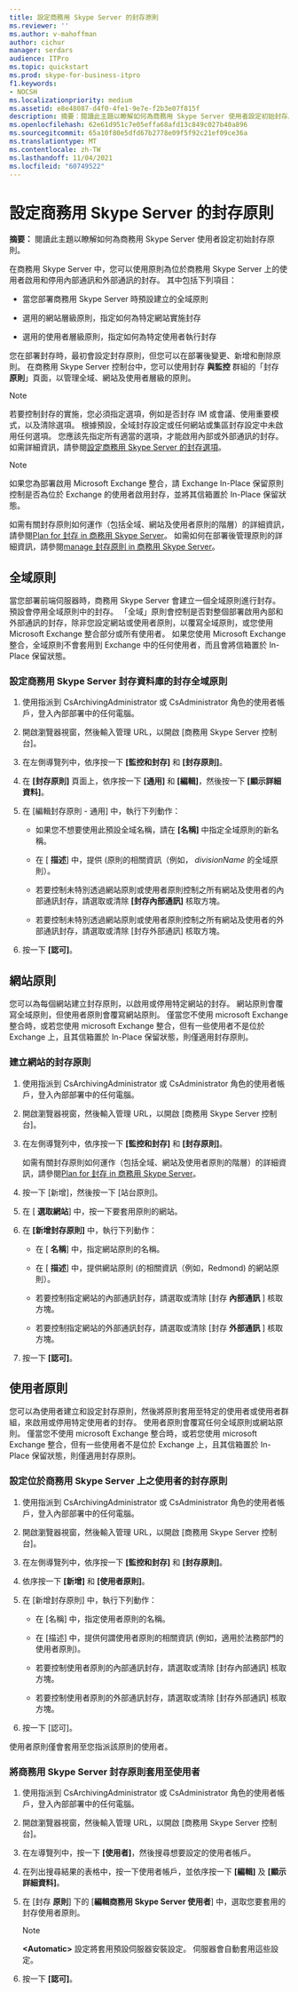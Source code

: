 ```yaml
---
title: 設定商務用 Skype Server 的封存原則
ms.reviewer: ''
ms.author: v-mahoffman
author: cichur
manager: serdars
audience: ITPro
ms.topic: quickstart
ms.prod: skype-for-business-itpro
f1.keywords:
- NOCSH
ms.localizationpriority: medium
ms.assetid: e8e48087-d4f0-4fe1-9e7e-f2b3e07f815f
description: 摘要：閱讀此主題以瞭解如何為商務用 Skype Server 使用者設定初始封存原則。
ms.openlocfilehash: 62e61d951c7e05effa68afd13c849c027b40a896
ms.sourcegitcommit: 65a10f80e5dfd67b2778e09f5f92c21ef09ce36a
ms.translationtype: MT
ms.contentlocale: zh-TW
ms.lasthandoff: 11/04/2021
ms.locfileid: "60749522"
---
```

# <a name="configure-archiving-policies-for-skype-for-business-server"></a>設定商務用 Skype Server 的封存原則
 
**摘要：** 閱讀此主題以瞭解如何為商務用 Skype Server 使用者設定初始封存原則。
  
在商務用 Skype Server 中，您可以使用原則為位於商務用 Skype Server 上的使用者啟用和停用內部通訊和外部通訊的封存。 其中包括下列項目：
  
- 當您部署商務用 Skype Server 時預設建立的全域原則
    
- 選用的網站層級原則，指定如何為特定網站實施封存
    
- 選用的使用者層級原則，指定如何為特定使用者執行封存
    
您在部署封存時，最初會設定封存原則，但您可以在部署後變更、新增和刪除原則。 在商務用 Skype Server 控制台中，您可以使用封存 **與監控** 群組的「封存 **原則**」頁面，以管理全域、網站及使用者層級的原則。
  
> [!NOTE]
> 若要控制封存的實施，您必須指定選項，例如是否封存 IM 或會議、使用重要模式，以及清除選項。 根據預設，全域封存設定或任何網站或集區封存設定中未啟用任何選項。 您應該先指定所有適當的選項，才能啟用內部或外部通訊的封存。 如需詳細資訊，請參閱[設定商務用 Skype Server 的封存選項](configure-archiving-options.md)。 
  
> [!NOTE]
> 如果您為部署啟用 Microsoft Exchange 整合，請 Exchange In-Place 保留原則控制是否為位於 Exchange 的使用者啟用封存，並將其信箱置於 In-Place 保留狀態。 
  
如需有關封存原則如何運作（包括全域、網站及使用者原則的階層）的詳細資訊，請參閱[Plan for 封存 in 商務用 Skype Server](../../plan-your-deployment/archiving/archiving.md)。 如需如何在部署後管理原則的詳細資訊，請參閱[manage 封存原則 in 商務用 Skype Server](../../manage/archiving/policies.md)。
  
## <a name="global-policy"></a>全域原則

當您部署前端伺服器時，商務用 Skype Server 會建立一個全域原則進行封存。 預設會停用全域原則中的封存。 「全域」原則會控制是否對整個部署啟用內部和外部通訊的封存，除非您設定網站或使用者原則，以覆寫全域原則，或您使用 Microsoft Exchange 整合部分或所有使用者。 如果您使用 Microsoft Exchange 整合，全域原則不會套用到 Exchange 中的任何使用者，而且會將信箱置於 In-Place 保留狀態。
  
### <a name="configure-the-global-policy-for-archiving-for-skype-for-business-server-archiving-databases"></a>設定商務用 Skype Server 封存資料庫的封存全域原則

1. 使用指派到 CsArchivingAdministrator 或 CsAdministrator 角色的使用者帳戶，登入內部部署中的任何電腦。
    
2. 開啟瀏覽器視窗，然後輸入管理 URL，以開啟 [商務用 Skype Server 控制台]。 
    
3. 在左側導覽列中，依序按一下 **[監控和封存]** 和 **[封存原則]**。
    
4. 在 **[封存原則]** 頁面上，依序按一下 **[通用]** 和 **[編輯]**，然後按一下 **[顯示詳細資料]**。
    
5. 在 [編輯封存原則 - 通用] 中，執行下列動作：
    
   - 如果您不想要使用此預設全域名稱，請在 **[名稱]** 中指定全域原則的新名稱。 
    
   - 在 [ **描述**] 中，提供 (原則的相關資訊（例如，  *divisionName*  的全域原則）。
    
   - 若要控制未特別透過網站原則或使用者原則控制之所有網站及使用者的內部通訊封存，請選取或清除 **[封存內部通訊]** 核取方塊。
    
   - 若要控制未特別透過網站原則或使用者原則控制之所有網站及使用者的外部通訊封存，請選取或清除 [封存外部通訊] 核取方塊。
    
6. 按一下 **[認可]**。
    
## <a name="site-policies"></a>網站原則

您可以為每個網站建立封存原則，以啟用或停用特定網站的封存。 網站原則會覆寫全域原則，但使用者原則會覆寫網站原則。 僅當您不使用 microsoft Exchange 整合時，或若您使用 microsoft Exchange 整合，但有一些使用者不是位於 Exchange 上，且其信箱置於 In-Place 保留狀態，則僅適用封存原則。
  
### <a name="create-an-archiving-policy-for-a-site"></a>建立網站的封存原則

1. 使用指派到 CsArchivingAdministrator 或 CsAdministrator 角色的使用者帳戶，登入內部部署中的任何電腦。
    
2. 開啟瀏覽器視窗，然後輸入管理 URL，以開啟 [商務用 Skype Server 控制台]。
    
3. 在左側導覽列中，依序按一下 **[監控和封存]** 和 **[封存原則]**。
    
    如需有關封存原則如何運作（包括全域、網站及使用者原則的階層）的詳細資訊，請參閱[Plan for 封存 in 商務用 Skype Server](../../plan-your-deployment/archiving/archiving.md)。
    
4. 按一下 [新增]，然後按一下 [站台原則]。
    
5. 在 [ **選取網站**] 中，按一下要套用原則的網站。
    
6. 在 **[新增封存原則]** 中，執行下列動作：
    
   - 在 [ **名稱**] 中，指定網站原則的名稱。 
    
   - 在 [ **描述**] 中，提供網站原則 (的相關資訊（例如，Redmond) 的網站原則）。
    
   - 若要控制指定網站的內部通訊封存，請選取或清除 [封存 **內部通訊** ] 核取方塊。
    
   - 若要控制指定網站的外部通訊封存，請選取或清除 [封存 **外部通訊** ] 核取方塊。
    
7. 按一下 **[認可]**。
    
## <a name="user-policies"></a>使用者原則

您可以為使用者建立和設定封存原則，然後將原則套用至特定的使用者或使用者群組，來啟用或停用特定使用者的封存。 使用者原則會覆寫任何全域原則或網站原則。 僅當您不使用 microsoft Exchange 整合時，或若您使用 microsoft Exchange 整合，但有一些使用者不是位於 Exchange 上，且其信箱置於 In-Place 保留狀態，則僅適用封存原則。
  
### <a name="configure-an-archiving-policy-for-users-homed-on-skype-for-business-server"></a>設定位於商務用 Skype Server 上之使用者的封存原則

1. 使用指派到 CsArchivingAdministrator 或 CsAdministrator 角色的使用者帳戶，登入內部部署中的任何電腦。
    
2. 開啟瀏覽器視窗，然後輸入管理 URL，以開啟 [商務用 Skype Server 控制台]。 
    
3. 在左側導覽列中，依序按一下 **[監控和封存]** 和 **[封存原則]**。
    
4. 依序按一下 **[新增]** 和 **[使用者原則]**。
    
5. 在 [新增封存原則] 中，執行下列動作：
    
   - 在 [名稱] 中，指定使用者原則的名稱。 
    
   - 在 [描述] 中，提供何謂使用者原則的相關資訊 (例如，適用於法務部門的使用者原則)。
    
   - 若要控制使用者原則的內部通訊封存，請選取或清除 [封存內部通訊] 核取方塊。
    
   - 若要控制使用者原則的外部通訊封存，請選取或清除 [封存外部通訊] 核取方塊。
    
6. 按一下 [認可]。
    
使用者原則僅會套用至您指派該原則的使用者。
### <a name="apply-a-skype-for-business-server-archiving-policy-to-a-user"></a>將商務用 Skype Server 封存原則套用至使用者

1. 使用指派到 CsArchivingAdministrator 或 CsAdministrator 角色的使用者帳戶，登入內部部署中的任何電腦。
    
2. 開啟瀏覽器視窗，然後輸入管理 URL，以開啟 [商務用 Skype Server 控制台]。 
    
3. 在左導覽列中，按一下 **[使用者]**，然後搜尋想要設定的使用者帳戶。
    
4. 在列出搜尋結果的表格中，按一下使用者帳戶，並依序按一下 **[編輯]** 及 **[顯示詳細資料]**。
    
5. 在 [封存 **原則**] 下的 [**編輯商務用 Skype Server 使用者**] 中，選取您要套用的封存使用者原則。
    
    > [!NOTE]
    > **\<Automatic\>** 設定將套用預設伺服器安裝設定。 伺服器會自動套用這些設定。
  
6. 按一下 **[認可]**。
    

